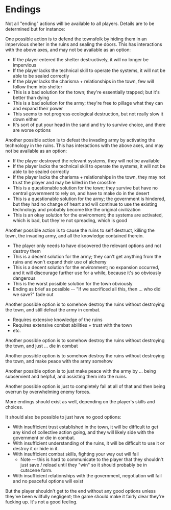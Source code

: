 # Endings

Not all "ending" actions will be available to all players. Details are to be determined but for instance:

One possible action is to defend the townsfolk by hiding them in an impervious shelter in the ruins and sealing the doors.
This has interactions with the above axes, and may not be available as an option:

- If the player entered the shelter destructively, it will no longer be impervious
- If the player lacks the technical skill to operate the systems, it will not be able to be sealed correctly
- If the player lacks the charisma + relationships in the town, few will follow them into shelter
- This is a bad solution for the town; they're essentially trapped; but it's better than dying
- This is a bad solution for the army; they're free to pillage what they can and expand their power
- This seems to not progress ecological destruction, but not really slow it down either
- It's sort of put your head in the sand and try to survive choice, and there are worse options

Another possible action is to defeat the invading army by activating the technology in the ruins.
This has interactions with the above axes, and may not be available as an option:

- If the player destroyed the relevant systems, they will not be available
- If the player lacks the technical skill to operate the systems, it will not be able to be sealed correctly
- If the player lacks the charisma + relationships in the town, they may not trust the player and may be killed in the crossfire
- This is a questionable solution for the town; they survive but have no central government to rely on, and have to make do in the desert
- This is a questionable solution for the army; the government is hindered, but they had no change of heart and will continue to use the existing technology and probably become like the original civilization
- This is an okay solution for the environment; the systems are activated, which is bad, but they're not spreading, which is good

Another possible action is to cause the ruins to self destruct, killing the town, the invading army, and all the
knowledge contained therein.

- The player only needs to have discovered the relevant options and not destroy them
- This is a decent solution for the army; they can't get anything from the ruins and won't expand their use of alchemy
- This is a decent solution for the environment; no expansion occurred, and it will discourage further use for a while, because it's so obviously dangerous
- This is the worst possible solution for the town obviously
- Ending as brief as possible -- "If we sacrificed all this, then ... who did we save?" fade out

Another possible option is to somehow destroy the ruins without destroying the town, and still defeat the army in combat.

- Requires extensive knowledge of the ruins
- Requires extensive combat abilities + trust with the town
- etc.

Another possible option is to somehow destroy the ruins without destroying the town, and just ... die in combat

Another possible option is to somehow destroy the ruins without destroying the town, and make peace with the army somehow

Another possible option is to just make peace with the army by ... being subservient and helpful, and assisting them
into the ruins.

Another possible option is just to completely fail at all of that and then being overrun by overwhelming enemy forces.

More endings should exist as well, depending on the player's skills and choices.

It should also be possible to just have no good options:

- With insufficient trust established in the town, it will be difficult to get any kind of collective action going,
and they will likely side with the government or die in combat.
- With insufficient understanding of the ruins, it will be difficult to use it or destroy it or hide in it.
- With insufficient combat skills, fighting your way out will fail
  - Note -- this is hard to communicate to the player that they shouldn't just save / reload until they "win"
    so it should probably be in cutscene form.
- With insufficient relationships with the government, negotiation will fail and no peaceful options will exist

But the player shouldn't get to the end without any good options unless they've been willfully negligent; the game
should make it fairly clear they're fucking up. It's not a good feeling.
